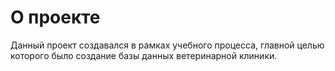 # О проекте
Данный проект создавался в рамках учебного процесса, главной целью которого было создание базы данных ветеринарной клиники.
